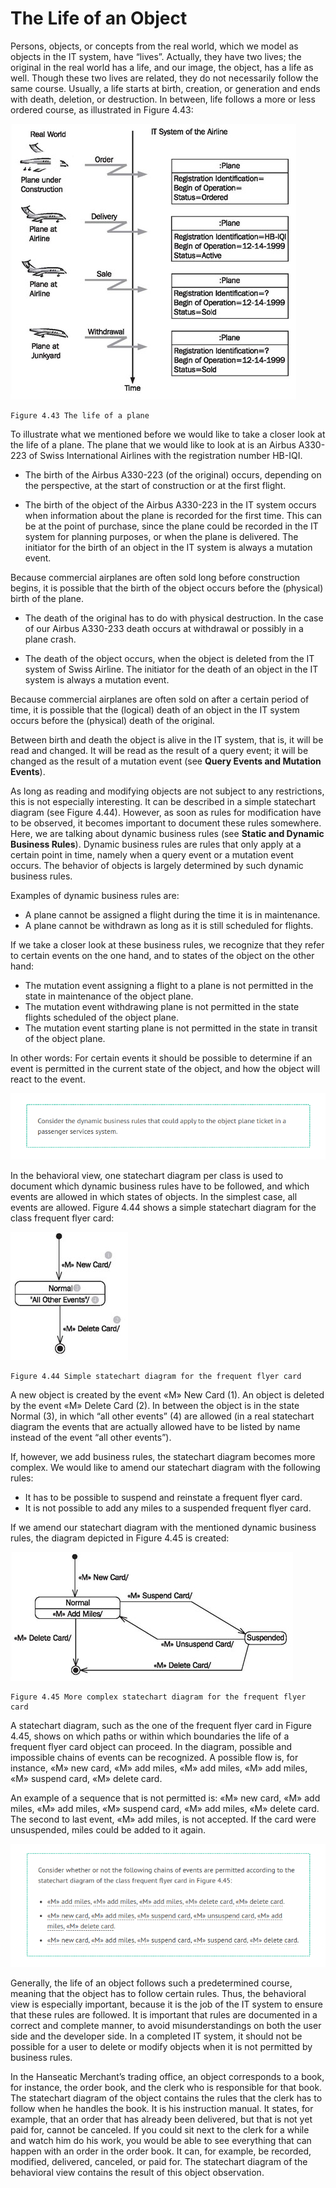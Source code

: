 # The Life of an Object

Persons, objects, or concepts from the real world, which we model as objects in the IT system, have “lives”. Actually, they have two lives; the original in the real world has a life, and our image, the object, has a life as well. Though these two lives are related, they do not necessarily follow the same course. Usually, a life starts at birth, creation, or generation and ends with death, deletion, or destruction. In between, life follows a more or less ordered course, as illustrated in Figure 4.43:

![Airline](images/Airline.jpg)

	Figure 4.43 The life of a plane
	
To illustrate what we mentioned before we would like to take a closer look at the life of a plane. The plane that we would like to look at is an Airbus A330-223 of Swiss International Airlines with the registration number HB-IQI.

 * The birth of the Airbus A330-223 (of the original) occurs, depending on the perspective, at the start of construction or at the first flight.
 
 * The birth of the object of the Airbus A330-223 in the IT system occurs when information about the plane is recorded for the first time. This can be at the point of purchase, since the plane could be recorded in the IT system for planning purposes, or when the plane is delivered. The initiator for the birth of an object in the IT system is always a mutation event.

Because commercial airplanes are often sold long before construction begins, it is possible that the birth of the object occurs before the (physical) birth of the plane.

 * The death of the original has to do with physical destruction. In the case of our Airbus A330-233 death occurs at withdrawal or possibly in a plane crash.

 * The death of the object occurs, when the object is deleted from the IT system of Swiss Airline. The initiator for the death of an object in the IT system is always a mutation event.

Because commercial airplanes are often sold on after a certain period of time, it is possible that the (logical) death of an object in the IT system occurs before the (physical) death of the original.

Between birth and death the object is alive in the IT system, that is, it will be read and changed. It will be read as the result of a query event; it will be changed as the result of a mutation event (see <b>Query Events and Mutation Events</b>).

As long as reading and modifying objects are not subject to any restrictions, this is not especially interesting. It can be described in a simple statechart diagram (see Figure 4.44). However, as soon as rules for modification have to be observed, it becomes important to document these rules somewhere. Here, we are talking about dynamic business rules (see <b>Static and Dynamic Business Rules</b>). Dynamic business rules are rules that only apply at a certain point in time, namely when a query event or a mutation event occurs. The behavior of objects is largely determined by such dynamic business rules.

Examples of dynamic business rules are:

 * A plane cannot be assigned a flight during the time it is in maintenance.
 * A plane cannot be withdrawn as long as it is still scheduled for flights.
 
If we take a closer look at these business rules, we recognize that they refer to certain events on the one hand, and to states of the object on the other hand:

 * The mutation event assigning a flight to a plane is not permitted in the state in maintenance of the object plane.
 * The mutation event withdrawing plane is not permitted in the state flights scheduled of the object plane.
 * The mutation event starting plane is not permitted in the state in transit of the object plane.

In other words: For certain events it should be possible to determine if an event is permitted in the current state of the object, and how the object will react to the event.

![Step_1](images/Step_1.png)

In the behavioral view, one statechart diagram per class is used to document which dynamic business rules have to be followed, and which events are allowed in which states of objects. In the simplest case, all events are allowed. Figure 4.44 shows a simple statechart diagram for the class frequent flyer card:

![Simple](images/Simple.jpg)
	
	Figure 4.44 Simple statechart diagram for the frequent flyer card
	
A new object is created by the event «M» New Card (1). An object is deleted by the event «M» Delete Card (2). In between the object is in the state Normal (3), in which “all other events” (4) are allowed (in a real statechart diagram the events that are actually allowed have to be listed by name instead of the event “all other events”).

If, however, we add business rules, the statechart diagram becomes more complex. We would like to amend our statechart diagram with the following rules:

 * It has to be possible to suspend and reinstate a frequent flyer card.
 * It is not possible to add any miles to a suspended frequent flyer card.

If we amend our statechart diagram with the mentioned dynamic business rules, the diagram depicted in Figure 4.45 is created:

![Complex](images/Complex.jpg)

	Figure 4.45 More complex statechart diagram for the frequent flyer card
	
A statechart diagram, such as the one of the frequent flyer card in Figure 4.45, shows on which paths or within which boundaries the life of a frequent flyer card object can proceed. In the diagram, possible and impossible chains of events can be recognized. A possible flow is, for instance, «M» new card, «M» add miles, «M» add miles, «M» add miles, «M» suspend card, «M» delete card.

An example of a sequence that is not permitted is: «M» new card, «M» add miles, «M» add miles, «M» suspend card, «M» add miles, «M» delete card. The second to last event, «M» add miles, is not accepted. If the card were unsuspended, miles could be added to it again.

![Step_2](images/Step_2.png)

Generally, the life of an object follows such a predetermined course, meaning that the object has to follow certain rules. Thus, the behavioral view is especially important, because it is the job of the IT system to ensure that these rules are followed. It is important that rules are documented in a correct and complete manner, to avoid misunderstandings on both the user side and the developer side. In a completed IT system, it should not be possible for a user to delete or modify objects when it is not permitted by business rules.

In the Hanseatic Merchant’s trading office, an object corresponds to a book, for instance, the order book, and the clerk who is responsible for that book. The statechart diagram of the object contains the rules that the clerk has to follow when he handles the book. It is his instruction manual. It states, for example, that an order that has already been delivered, but that is not yet paid for, cannot be canceled. If you could sit next to the clerk for a while and watch him do his work, you would be able to see everything that can happen with an order in the order book. It can, for example, be recorded, modified, delivered, canceled, or paid for. The statechart diagram of the behavioral view contains the result of this object observation.


